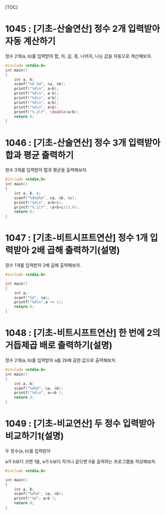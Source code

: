 [TOC]

# 1045 : [기초-산술연산] 정수 2개 입력받아 자동 계산하기

정수 2개(a, b)를 입력받아 합, 차, 곱, 몫, 나머지, 나눈 값을 자동으로 계산해보자.

``` c
#include <stdio.h>
int main()
{
    int a, b;
    scanf("%d %d", &a, &b);
    printf("%d\n", a+b);
    printf("%d\n", a-b);
    printf("%d\n", a*b);
    printf("%d\n", a/b);
    printf("%d\n", a%b);
    printf("%.2lf", (double)a/b);
    return 0;
}

```

# 1046 : [기초-산술연산] 정수 3개 입력받아 합과 평균 출력하기

정수 3개를 입력받아 합과 평균을 출력해보자.

``` c
#include <stdio.h>
int main()
{
    int a, b, c;
    scanf("%d%d%d", &a, &b, &c);
    printf("%d\n", a+b+c);
    printf("%.1lf", (a+b+c)/3.0);
    return 0;
}
```

# 1047 : [기초-비트시프트연산] 정수 1개 입력받아 2배 곱해 출력하기(설명)

정수 1개를 입력받아 2배 곱해 출력해보자.

``` c
#include <stdio.h>

int main()
{
    int a;
    scanf("%d", &a);
    printf("%d\n",a << 1);
    return 0;
}
```

# 1048 : [기초-비트시프트연산] 한 번에 2의 거듭제곱 배로 출력하기(설명)

정수 2개(a, b)를 입력받아 a를 2b배 곱한 값으로 출력해보자.

``` c
#include <stdio.h>
int main()
{
    int a, b;
    scanf("%d%d", &a, &b);
    printf("%d\n", a<<b );
    return 0;
}
```

# 1049 : [기초-비교연산] 두 정수 입력받아 비교하기1(설명)

두 정수(a, b)를 입력받아

a가 b보다 크면 1을, a가 b보다 작거나 같으면 0을 출력하는 프로그램을 작성해보자.

``` c
#include <stdio.h>

int main()
{
    int a, b;
    scanf("%d%d", &a, &b);
    printf("%d", a>b );
    return 0;
}
```
